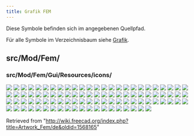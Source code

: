 ```yaml
---
title: Grafik FEM
---
```

Diese Symbole befinden sich im angegebenen Quellpfad.

Für alle Symbole im Verzeichnisbaum siehe [Grafik](/Artwork/de "Artwork/de").

## src/Mod/Fem/

### src/Mod/Fem/Gui/Resources/icons/

![](/images/Arch_Material_Group.svg)
![](/images/Fem-add-fem-mesh.svg)
![](/images/Fem-add-material.svg)
![](/images/Fem-add-part.svg)
![](/images/Fem-femmesh-from-shape.svg)
![](/images/Fem-post-geo-box.svg)
![](/images/Fem-post-geo-cylinder.svg)
![](/images/Fem-post-geo-isosurface.svg)
![](/images/Fem-post-geo-plane.svg)
![](/images/Fem-post-geo-sphere.svg)
![](/images/Fem-solver-analysis-buckling.svg)
![](/images/Fem-solver-analysis-checkmesh.svg)
![](/images/Fem-solver-analysis-frequency.svg)
![](/images/Fem-solver-analysis-static.svg)
![](/images/Fem-solver-analysis-thermomechanical.svg)
![](/images/Fem-solver-inp-editor.svg)
![](/images/FemWorkbench.svg)
![](/images/FEM_Analysis.svg)
![](/images/FEM_ConstraintElectricChargeDensity.svg)
![](/images/FEM_ClippingPlaneAdd.svg)
![](/images/FEM_ClippingPlaneRemoveAll.svg)
![](/images/FEM_ConstraintBearing.svg)
![](/images/FEM_ConstraintBodyHeatSource.svg)
![](/images/FEM_ConstraintCentrif.svg)
![](/images/FEM_ConstraintContact.svg)
![](/images/FEM_ConstraintCurrentDensity.svg)
![](/images/FEM_ConstraintDisplacement.svg)
![](/images/FEM_ConstraintElectrostaticPotential.svg)
![](/images/FEM_ConstraintFixed.svg)
![](/images/FEM_ConstraintFlowVelocity.svg)
![](/images/FEM_ConstraintFluidBoundary.svg)
![](/images/FEM_ConstraintForce.svg)
![](/images/FEM_ConstraintGear.svg)
![](/images/FEM_ConstraintHeatflux.svg)
![](/images/FEM_ConstraintInitialFlowVelocity.svg)
![](/images/FEM_ConstraintInitialPressure.svg)
![](/images/FEM_ConstraintInitialTemperature.svg)
![](/images/FEM_ConstraintMagnetization.svg)
![](/images/FEM_ConstraintPlaneRotation.svg)
![](/images/FEM_ConstraintPressure.svg)
![](/images/FEM_ConstraintPulley.svg)
![](/images/FEM_ConstraintRigidBody.svg)
![](/images/FEM_ConstraintSectionPrint.svg)
![](/images/FEM_ConstraintSelfWeight.svg)
![](/images/FEM_ConstraintSpring.svg)
![](/images/FEM_ConstraintTemperature.svg)
![](/images/FEM_ConstraintTie.svg)
![](/images/FEM_ConstraintTransform.svg)
![](/images/FEM_CreateElementsSet.svg)
![](/images/FEM_CreateNodesSet.svg)
![](/images/FEM_ElementFluid1D.svg)
![](/images/FEM_ElementGeometry1D.svg)
![](/images/FEM_ElementGeometry2D.svg)
![](/images/FEM_ElementRotation1D.svg)
![](/images/FEM_EquationDeformation.svg)
![](/images/FEM_EquationElasticity.svg)
![](/images/FEM_EquationElectricforce.svg)
![](/images/FEM_EquationElectrostatic.svg)
![](/images/FEM_EquationFlow.svg)
![](/images/FEM_EquationFlux.svg)
![](/images/FEM_EquationHeat.svg)
![](/images/FEM_EquationMagnetodynamic.svg)
![](/images/FEM_EquationMagnetodynamic2D.svg)
![](/images/FEM_EquationStaticCurrent.svg)
![](/images/FEM_FEMMesh2Mesh.svg)
![](/images/FEM_MaterialFluid.svg)
![](/images/FEM_MaterialMechanicalNonlinear.svg)
![](/images/FEM_MaterialReinforced.svg)
![](/images/FEM_MaterialSolid.svg)
![](/images/FEM_MeshBoundaryLayer.svg)
![](/images/FEM_MeshClear.svg)
![](/images/FEM_MeshDisplayInfo.svg)
![](/images/FEM_MeshGmshFromShape.svg)
![](/images/FEM_MeshGroup.svg)
![](/images/FEM_MeshNetgenFromShape.svg)
![](/images/FEM_MeshRegion.svg)
![](/images/FEM_MeshResult.svg)
![](/images/FEM_PostFilterClipRegion.svg)
![](/images/FEM_PostFilterClipScalar.svg)
![](/images/FEM_PostFilterContours.svg)
![](/images/FEM_PostFilterCutFunction.svg)
![](/images/FEM_PostFilterDataAlongLine.svg)
![](/images/FEM_PostFilterDataAtPoint.svg)
![](/images/FEM_PostFilterLinearizedStresses.svg)
![](/images/FEM_PostFilterWarp.svg)
![](/images/FEM_PostPipelineFromResult.svg)
![](/images/FEM_ResultShow.svg)
![](/images/FEM_ResultsPurge.svg)
![](/images/FEM_SolverControl.svg)
![](/images/FEM_SolverElmer.svg)
![](/images/FEM_SolverMystran.svg)
![](/images/FEM_SolverRun.svg)
![](/images/FEM_SolverStandard.svg)
![](/images/FEM_SolverZ88.svg)
![](/images/Preferences-fem.svg)

Retrieved from "<http://wiki.freecad.org/index.php?title=Artwork_Fem/de&oldid=1568165>"
